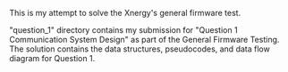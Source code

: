 This is my attempt to solve the Xnergy's general firmware test.

"question_1" directory contains my submission for "Question 1 Communication System Design" as part of the General Firmware Testing. The solution contains the data structures, pseudocodes, and data flow diagram for Question 1.